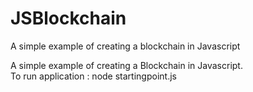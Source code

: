 # JSBlockchain
A simple example of creating a blockchain in Javascript

A simple example of creating a Blockchain in Javascript.</br>
To run application : node startingpoint.js
